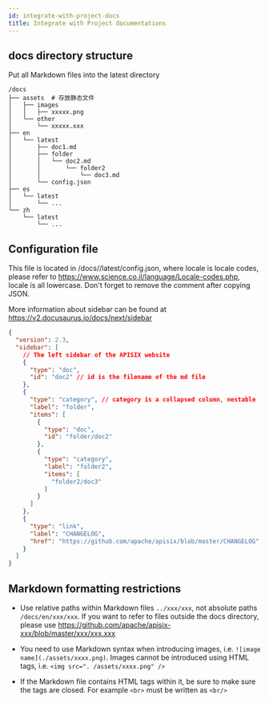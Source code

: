 ```yaml
---
id: integrate-with-project-docs
title: Integrate with Project documentations
---
```


## docs directory structure

Put all Markdown files into the latest directory

```
/docs
├── assets  # 存放静态文件
│   ├── images
│   │   ├── xxxxx.png
│   └── other
│       └── xxxxx.xxx
├── en
│   └── latest
│       ├── doc1.md
│       ├── folder
│       │   └── doc2.md
│       │       └── folder2
│       │           └── doc3.md
│       └── config.json
├── es
│   └── latest
│       └── ...
└── zh
    └── latest
        └── ...
```

## Configuration file

This file is located in /docs/<locale>/latest/config.json, where locale is locale codes, please refer to https://www.science.co.il/language/Locale-codes.php, locale is all lowercase. Don't forget to remove the comment after copying JSON.

More information about sidebar can be found at https://v2.docusaurus.io/docs/next/sidebar

```json
{
  "version": 2.3,
  "sidebar": [
    // The left sidebar of the APISIX website
    {
      "type": "doc",
      "id": "doc2" // id is the filename of the md file
    },
    {
      "type": "category", // category is a collapsed column, nestable
      "label": "folder",
      "items": [
        {
          "type": "doc",
          "id": "folder/doc2"
        },
        {
          "type": "category",
          "label": "folder2",
          "items": [
            "folder2/doc3"
          ]
        }
      ]
    },
    {
      "type": "link",
      "label": "CHANGELOG",
      "href": "https://github.com/apache/apisix/blob/master/CHANGELOG"
    }
  ]
}
```

## Markdown formatting restrictions

- Use relative paths within Markdown files `../xxx/xxx`, not absolute paths `/docs/en/xxx/xxx`. If you want to refer to files outside the docs directory, please use https://github.com/apache/apisix-xxx/blob/master/xxx/xxx.xxx

- You need to use Markdown syntax when introducing images, i.e. `![image name](./assets/xxxx.png)`. Images cannot be introduced using HTML tags, i.e. `<img src=". /assets/xxxx.png" />`

- If the Markdown file contains HTML tags within it, be sure to make sure the tags are closed. For example `<br>` must be written as `<br/>`
